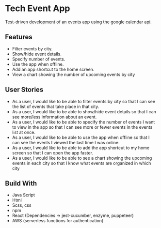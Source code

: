 # Tech Event App
 
 Test-driven development of an events app using the google calendar api.
 
## Features

- Filter events by city.
- Show/hide event details.
- Specify number of events.
- Use the app when offline.
- Add an app shortcut to the home screen.
- View a chart showing the number of upcoming events by city


## User Stories

- As a user, I would like to be able to filter events by city so that I can see the list of events that
take place in that city.
- As a user, I would like to be able to show/hide event details so that I can see more/less
information about an event.
- As a user, I would like to be able to specify the number of events I want to view in the app so
that I can see more or fewer events in the events list at once.
- As a user, I would like to be able to use the app when offline so that I can see the events I
viewed the last time I was online.
- As a user, I would like to be able to add the app shortcut to my home screen so that I can
open the app faster.
- As a user, I would like to be able to see a chart showing the upcoming events in each city so
that I know what events are organized in which city
 
## Build With

- Java Script 
- Html 
- Scss, css
- npm
- React (Dependencies -> jest-cucumber, enzyme, puppeteer)
- AWS (serverless functions for authentication)

